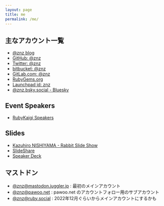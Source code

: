 ```yaml
---
layout: page
title: me
permalink: /me/
---
```

## 主なアカウント一覧

- <a href="https://blog.n-z.jp/">@znz blog</a>
- <a href="https://github.com/znz">GitHub: @znz</a>
- <a href="https://twitter.com/znz">Twitter: @znz</a>
- <a href="https://bitbucket.org/znz/">bitbucket: @znz</a>
- <a href="https://gitlab.com/znz">GitLab.com: @znz</a>
- <a href="https://rubygems.org/profiles/znz">RubyGems.org</a>
- <a href="https://launchpad.net/~znz">Launchpad id: znz</a>
- <a href="https://bsky.app/profile/znz.bsky.social">@znz.bsky.social - Bluesky</a>

## Event Speakers

- <a href="https://rubykaigi-speakers.vercel.app/speakers/Kazuhiro+NISHIYAMA">RubyKaigi Speakers</a>

## Slides

- <a href="https://slide.rabbit-shocker.org/authors/znz/">Kazuhiro NISHIYAMA - Rabbit Slide Show</a>
- <a href="https://www.slideshare.net/znzjp/">SlideShare</a>
- <a href="https://speakerdeck.com/znz">Speaker Deck</a>

## マストドン

- <a rel="me" href="https://mastodon.juggler.jp/@znz">@znz@mastodon.juggler.jp</a> : 最初のメインアカウント
- <a rel="me" href="https://pawoo.net/@znz">@znz@pawoo.net</a> : pawoo.net のアカウントフォロー用のサブアカウント
- <a rel="me" href="https://ruby.social/@znz">@znz@ruby.social</a> : 2022年12月ぐらいからメインアカウントにするかも
